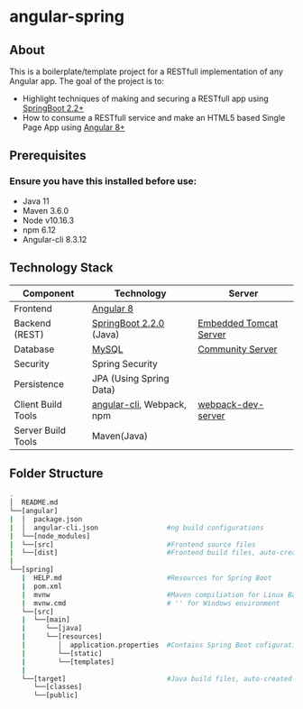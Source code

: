 # angular-spring

## About

This is a boilerplate/template project for a RESTfull implementation of any Angular app.
The goal of the project is to:

- Highlight techniques of making and securing a RESTfull app using [SpringBoot 2.2+](https://projects.spring.io/spring-boot)
- How to consume a RESTfull service and make an HTML5 based Single Page App using [Angular 8+](https://github.com/angular/angular)

## Prerequisites

### Ensure you have this installed before use:

- Java 11
- Maven 3.6.0
- Node v10.16.3  
- npm 6.12
- Angular-cli 8.3.12

## Technology Stack

Component         | Technology                                                         | Server
---               | ---                                                                | ---
Frontend          | [Angular 8](https://github.com/angular/angular)                    |
Backend (REST)    | [SpringBoot 2.2.0](https://projects.spring.io/spring-boot) (Java)  | [Embedded Tomcat Server](https://spring.io/blog/2014/03/07/deploying-spring-boot-applications)
Database          | [MySQL](https://www.mysql.com/)                                    | [Community Server](https://dev.mysql.com/downloads/mysql/)
Security          | Spring Security                                                    |
Persistence       | JPA (Using Spring Data)                                            |
Client Build Tools| [angular-cli](https://github.com/angular/angular-cli), Webpack, npm| [webpack-dev-server](https://webpack.js.org/guides/development/#webpack-dev-server)
Server Build Tools| Maven(Java)                                                        |

## Folder Structure

```bash
.
│  README.md
└──[angular]
|  │  package.json
|  │  angular-cli.json                 #ng build configurations
|  └──[node_modules]
|  └──[src]                            #Frontend source files
|  └──[dist]                           #Frontend build files, auto-created after running angular build: ng -build
|
└──[spring]
   |  HELP.md                          #Resources for Spring Boot
   |  pom.xml
   |  mvnw                             #Maven compiliation for Linux Bash
   |  mvnw.cmd                         # '' for Windows environment
   └──[src]
   |  └──[main]
   |     └──[java]
   |     └──[resources]
   |        │  application.properties  #Contains Spring Boot cofigurations
   |        └──[static]
   |        └──[templates]
   |
   └──[target]                         #Java build files, auto-created after running java build: mvn install
      └──[classes]
      └──[public]
```

